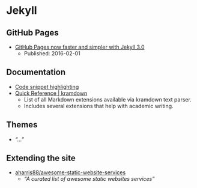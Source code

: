 # Jekyll


## GitHub Pages

- [GitHub Pages now faster and simpler with Jekyll 3.0](https://github.com/blog/2100-github-pages-now-faster-and-simpler-with-jekyll-3-0)
  - Published: 2016-02-01



## Documentation

- [Code snippet highlighting](https://jekyllrb.com/docs/templates/#code-snippet-highlighting)
- [Quick Reference | kramdown](http://kramdown.gettalong.org/quickref.html)
  - List of all Markdown extensions available via kramdown text parser.
  - Includes several extensions that help with academic writing.




## Themes

- _“…”_





## Extending the site

- [aharris88/awesome-static-website-services](https://github.com/aharris88/awesome-static-website-services)
  - _“A curated list of awesome static websites services”_
